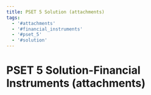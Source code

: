 ```yaml
---
title: PSET 5 Solution (attachments)
tags:
  - '#attachments'
  - '#financial_instruments'
  - '#pset_5'
  - '#solution'
---
```

# PSET 5 Solution-Financial Instruments (attachments)
